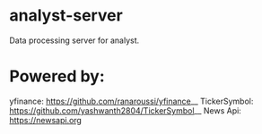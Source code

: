 # analyst-server
Data processing server for analyst.

# Powered by:
   yfinance: https://github.com/ranaroussi/yfinance__
   TickerSymbol: https://github.com/yashwanth2804/TickerSymbol__
   News Api: https://newsapi.org
